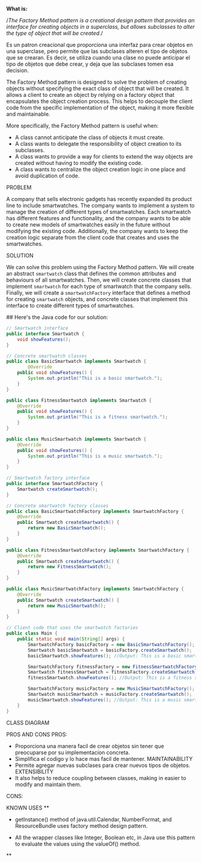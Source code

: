 **What is:** 

/*The Factory Method pattern is a creational design pattern that provides an interface for creating objects in a superclass, but allows subclasses to alter the type of object that will be created.*/

Es un patron creacional que proporciona una interfaz para crear objetos en una superclase, pero permite que las subclases alteren el tipo de objetos que se crearan. Es decir, se utiliza cuando una clase no puede anticipar el tipo de objetos que debe crear, y deja que las subclases tomen esa decision.

The Factory Method pattern is designed to solve the problem of creating objects without specifying the exact class of object that will be created. It allows a client to create an object by relying on a factory object that encapsulates the object creation process. This helps to decouple the client code from the specific implementation of the object, making it more flexible and maintainable.

More specifically, the Factory Method pattern is useful when:

- A class cannot anticipate the class of objects it must create. 
- A class wants to delegate the responsibility of object creation to its subclasses.
- A class wants to provide a way for clients to extend the way objects are created without having to modify the existing code.
- A class wants to centralize the object creation logic in one place and avoid duplication of code.


PROBLEM

A company that sells electronic gadgets has recently expanded its product line to include smartwatches. The company wants to implement a system to manage the creation of different types of smartwatches. Each smartwatch has different features and functionality, and the company wants to be able to create new models of smartwatches easily in the future without modifying the existing code. Additionally, the company wants to keep the creation logic separate from the client code that creates and uses the smartwatches.

SOLUTION 

We can solve this problem using the Factory Method pattern. We will create an abstract `smartwatch` class that defines the common attributes and behaviours of all smartwatches. Then, we will create concrete classes that implement `smartwatch` for each type of smartwatch that the company sells. Finally, we will create a `smartwatchFactory` interface that defines a method for creating `smartwatch` objects, and concrete classes that implement this interface to create different types of smartwatches.


## Here's the Java code for our solution:

```java
// Smartwatch interface
public interface Smartwatch {
	void showFeatures();
}

// Concrete smartwatch classes
public class BasicSmartwatch implements Smartwatch {
		@Override
	public void showFeatures() {
		System.out.println("This is a basic smartwatch.");
	}
}

public class FitnessSmartwatch implements Smartwatch {
	@Override
	public void showFeatures() {
		System.out.println("This is a fitness smartwatch.");
	}
}

public class MusicSmartwatch implements Smartwatch {
	@Override
	public void showFeatures() {
		System.out.println("This is a music smartwatch.");
	}
}

// Smartwatch factory interface
public interface SmartwatchFactory {
	Smartwatch createSmartwatch();
}

// Concrete smartwatch factory classes
public class BasicSmartwatchFactory implements SmartwatchFactory {
	@Override
	public Smartwatch createSmartwatch() {
		return new BasicSmartwatch();
	}
}

public class FitnessSmartwatchFactory implements SmartwatchFactory {
	@Override
	public Smartwatch createSmartwatch() {
		return new FitnessSmartwatch();
	}
}

public class MusicSmartwatchFactory implements SmartwatchFactory {
	@Override
	public Smartwatch createSmartwatch() {
		return new MusicSmartwatch();
	}
}

// Client code that uses the smartwatch factories
public class Main {
	public static void main(String[] args) {
		SmartwatchFactory basicFactory = new BasicSmartwatchFactory();
		Smartwatch basicSmartwatch = basicFactory.createSmartwatch();
		basicSmartwatch.showFeatures(); //Output: This is a basic smartwatch.

		SmartwatchFactory fitnessFactory = new FitnessSmartwatchFactory();
		Smartwatch fitnessSmartwatch = fitnessFactory.createSmartwatch();
		fitnessSmartwatch.showFeatures(); //Output: This is a fitness smartwatch.

		SmartwatchFactory musicFactory = new MusicSmartwatchFactory();
		Smartwatch musicSmartwatch = musicFactory.createSmartwatch();
		musicSmartwatch.showFeatures(); //Output: This is a music smartwatch.
	}
}

```

CLASS DIAGRAM

PROS AND CONS
PROS:
- Proporciona una manera facil de crear objetos sin tener que preocuparse por su implementacion concreta.
- Simplifica el codigo y lo hace mas facil de mantener. MAINTAINABILITY
- Permite agregar nuevas subclases para crear nuevos tipos de objetos. EXTENSIBILITY
- It also helps to reduce coupling between classes, making in easier to modify and maintain them.

CONS:

KNOWN USES
**
-   getInstance() method of java.util.Calendar, NumberFormat, and ResourceBundle uses factory method design pattern.
    
-   All the wrapper classes like Integer, Boolean etc, in Java use this pattern to evaluate the values using the valueOf() method.
    
**
